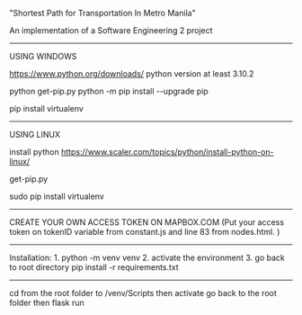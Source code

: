 "Shortest Path for Transportation In Metro Manila" 


An implementation of a Software Engineering 2 project 
    
----------------------------------------------------------------------------------------

USING WINDOWS

https://www.python.org/downloads/
python version at least 3.10.2

python get-pip.py
python -m pip install --upgrade pip

pip install virtualenv

----------------------------------------------------------------------------------------

USING LINUX

install python https://www.scaler.com/topics/python/install-python-on-linux/

get-pip.py

sudo pip install virtualenv

----------------------------------------------------------------------------------------

CREATE YOUR OWN ACCESS TOKEN ON MAPBOX.COM (Put your access token on tokenID variable from constant.js and line 83 from nodes.html. )

----------------------------------------------------------------------------------------

Installation:
    1. python -m venv venv
    2. activate the environment
    3. go back to root directory 
            pip install -r requirements.txt

----------------------------------------------------------------------------------------

cd from the root folder to /venv/Scripts then activate
go back to the root folder then flask run








